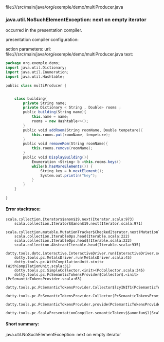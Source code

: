 file://<WORKSPACE>/src/main/java/org/exemple/demo/multiProducer.java
### java.util.NoSuchElementException: next on empty iterator

occurred in the presentation compiler.

presentation compiler configuration:


action parameters:
uri: file://<WORKSPACE>/src/main/java/org/exemple/demo/multiProducer.java
text:
```scala
package org.exemple.demo;
import java.util.Dictionary;
import java.util.Enumeration;
import java.util.Hashtable;

public class multiProducer {


    class building{
        private String name;
        private Dictionary < String , Double> rooms ;
        public building(String name){
            this.name = name;
            rooms = new Hashtable<>();
        }
        public void addRoom(String roomName, Double tempeture){
            this.rooms.put(roomName, tempeture);
        }
        public void removeRom(String roomName){
            this.rooms.remove(roomName);
        }
        public void DisplayBuilding(){
            Enumeration <String> b =this.rooms.keys()
            while(b.hasMoreElements()) {
                String key = b.nextElement();
                System.out.println("key");
            }
        } 
    } 
    
}

```



#### Error stacktrace:

```
scala.collection.Iterator$$anon$19.next(Iterator.scala:973)
	scala.collection.Iterator$$anon$19.next(Iterator.scala:971)
	scala.collection.mutable.MutationTracker$CheckedIterator.next(MutationTracker.scala:76)
	scala.collection.IterableOps.head(Iterable.scala:222)
	scala.collection.IterableOps.head$(Iterable.scala:222)
	scala.collection.AbstractIterable.head(Iterable.scala:935)
	dotty.tools.dotc.interactive.InteractiveDriver.run(InteractiveDriver.scala:164)
	dotty.tools.pc.MetalsDriver.run(MetalsDriver.scala:45)
	dotty.tools.pc.WithCompilationUnit.<init>(WithCompilationUnit.scala:31)
	dotty.tools.pc.SimpleCollector.<init>(PcCollector.scala:345)
	dotty.tools.pc.PcSemanticTokensProvider$Collector$.<init>(PcSemanticTokensProvider.scala:63)
	dotty.tools.pc.PcSemanticTokensProvider.Collector$lzyINIT1(PcSemanticTokensProvider.scala:63)
	dotty.tools.pc.PcSemanticTokensProvider.Collector(PcSemanticTokensProvider.scala:63)
	dotty.tools.pc.PcSemanticTokensProvider.provide(PcSemanticTokensProvider.scala:88)
	dotty.tools.pc.ScalaPresentationCompiler.semanticTokens$$anonfun$1(ScalaPresentationCompiler.scala:109)
```
#### Short summary: 

java.util.NoSuchElementException: next on empty iterator